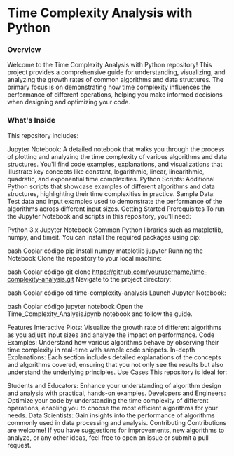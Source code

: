 # Time Complexity Analysis with Python
### Overview
Welcome to the Time Complexity Analysis with Python repository! This project provides a comprehensive guide for understanding, visualizing, and analyzing the growth rates of common algorithms and data structures. The primary focus is on demonstrating how time complexity influences the performance of different operations, helping you make informed decisions when designing and optimizing your code.

### What's Inside
This repository includes:

Jupyter Notebook: A detailed notebook that walks you through the process of plotting and analyzing the time complexity of various algorithms and data structures. You'll find code examples, explanations, and visualizations that illustrate key concepts like constant, logarithmic, linear, linearithmic, quadratic, and exponential time complexities.
Python Scripts: Additional Python scripts that showcase examples of different algorithms and data structures, highlighting their time complexities in practice.
Sample Data: Test data and input examples used to demonstrate the performance of the algorithms across different input sizes.
Getting Started
Prerequisites
To run the Jupyter Notebook and scripts in this repository, you'll need:

Python 3.x
Jupyter Notebook
Common Python libraries such as matplotlib, numpy, and timeit.
You can install the required packages using pip:

bash
Copiar código
pip install numpy matplotlib jupyter
Running the Notebook
Clone the repository to your local machine:

bash
Copiar código
git clone https://github.com/yourusername/time-complexity-analysis.git
Navigate to the project directory:

bash
Copiar código
cd time-complexity-analysis
Launch Jupyter Notebook:

bash
Copiar código
jupyter notebook
Open the Time_Complexity_Analysis.ipynb notebook and follow the guide.

Features
Interactive Plots: Visualize the growth rate of different algorithms as you adjust input sizes and analyze the impact on performance.
Code Examples: Understand how various algorithms behave by observing their time complexity in real-time with sample code snippets.
In-depth Explanations: Each section includes detailed explanations of the concepts and algorithms covered, ensuring that you not only see the results but also understand the underlying principles.
Use Cases
This repository is ideal for:

Students and Educators: Enhance your understanding of algorithm design and analysis with practical, hands-on examples.
Developers and Engineers: Optimize your code by understanding the time complexity of different operations, enabling you to choose the most efficient algorithms for your needs.
Data Scientists: Gain insights into the performance of algorithms commonly used in data processing and analysis.
Contributing
Contributions are welcome! If you have suggestions for improvements, new algorithms to analyze, or any other ideas, feel free to open an issue or submit a pull request.
